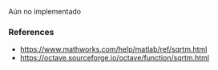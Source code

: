Aún no implementado

### References

- https://www.mathworks.com/help/matlab/ref/sqrtm.html
- https://octave.sourceforge.io/octave/function/sqrtm.html
